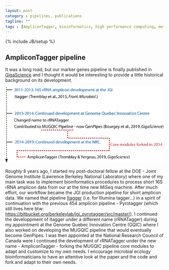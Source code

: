 ```yaml
---
layout: post
category : pipelines, publications
tagline: ""
tags : [AmpliconTagger, bioinformatics, high performance computing, metagenomics, 16S rRNA amplicons]
---
```

{% include JB/setup %}


## AmpliconTagger pipeline
It was a long road, but our marker genes pipeline is finally published in [GigaScience](https://academic.oup.com/gigascience/article/8/12/giz146/5670612) and I thought it would be interesting to provide a little historical background on its development.

![Timeline](/images/post_2019-12-12.png)

Roughly 8 years ago, I started my post-doctoral fellow at the DOE - Joint Genome Institute (Lawrence Berkeley National Laboratory) where one of my main task was to implement bioinformatics procedures to process short 16S rRNA amplicon data from our at the time new MiSeq machine. After much effort, our workflow became the JGI production pipeline for short amplicon data. We named that pipeline [Itagger](https://jgi.doe.gov/wp-content/uploads/2016/06/DOE-JGI-iTagger-methods.pdf) (i.e. for Illumina tagger...) in a spirit of continuation with the previous 454 amplicon pipeline - Pyrotagger (which still lives here btw: https://bitbucket.org/berkeleylab/jgi_pyrotagger/src/master/). I continued the developpment of Itagger under a different name (rRNATagger) during my appointment at the Genome Quebec Innovation Centre (GQIC) where I also worked on developing the MUGQIC pipeline that would eventually become GenPipes. I was then appointed at the National Research Council of Canada were I continued the development of rRNATagger under the new name - AmpliconTagger - forking the MUGQIC pipeline core modules to adapt and customize to my own needs. I encourage microbial ecology bioinformaticians to have an attentive look at the paper and the code and fork and adapt to their own needs.
